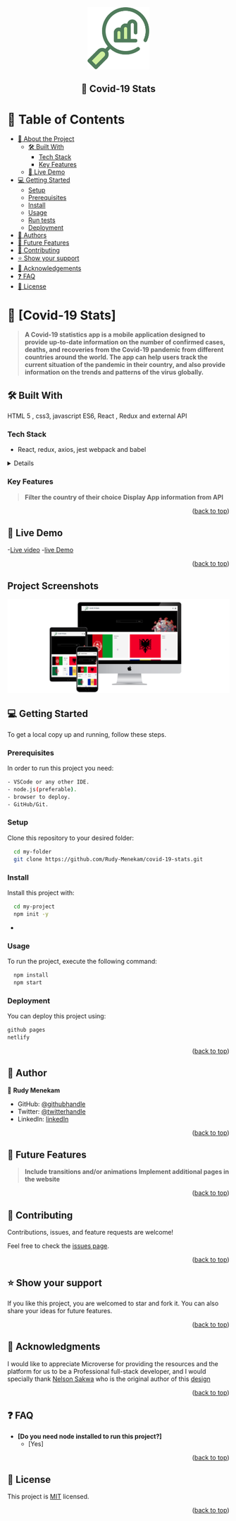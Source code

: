 
<div align="center">
  <img src="./src/images/search.png" alt="logo" width="140"  height="auto" />
  <br/>
  <h2> 🚀 <b>Covid-19 Stats</b></h2>

</div>

<!-- TABLE OF CONTENTS -->

# 📗 Table of Contents

- [📖 About the Project](#about-project)
  - [🛠 Built With](#built-with)
    - [Tech Stack](#tech-stack)
    - [Key Features](#key-features)
  - [🚀 Live Demo](#live-demo)
- [💻 Getting Started](#getting-started)
  - [Setup](#setup)
  - [Prerequisites](#prerequisites)
  - [Install](#install)
  - [Usage](#usage)
  - [Run tests](#run-tests)
  - [Deployment](#triangular_flag_on_post-deployment)
- [👥 Authors](#authors)
- [🔭 Future Features](#future-features)
- [🤝 Contributing](#contributing)
- [⭐️ Show your support](#support)
- [🙏 Acknowledgements](#acknowledgements)
- [❓ FAQ](#faq)
- [📝 License](#license)

# 📖 [Covid-19 Stats] <a name="react"></a>

> **A Covid-19 statistics app is a mobile application designed to provide up-to-date information on the number of confirmed cases, deaths, and recoveries from the Covid-19 pandemic from different countries around the world. The app can help users track the current situation of the pandemic in their country, and also provide information on the trends and patterns of the virus globally.**

## 🛠 Built With <a name="built-with">
HTML 5 , css3, javascript ES6, React , Redux and external API</a>

### Tech Stack <a name="tech-stack"></a>
- React, redux, axios, jest webpack and babel

<details>
  <ul>
    <li><a href="">linters</a></li>
    <li><a href="https://www.w3schools.com/html/">HTML</a></li>
    <li><a href="https://developer.mozilla.org/en-US/docs/Web/CSS">CSS</a></li>
    <li><a href="https://www.w3schools.com/js/default.asp">JS</a></li>
    <li><a href="https://github.com">GIT/Github</a></li>
    <li><a href="https://reactjs.org/docs/create-a-new-react-app.html#create-react-app">React JS</a></li>
  </ul>
</details>

### Key Features <a name="key-features"></a>

> **Filter the country of their choice**
> **Display App information from API**

<p align="right">(<a href="#readme-top">back to top</a>)</p>

## 🚀 Live Demo <a name="live-demo"></a>

-[Live video](https://www.loom.com/share/5fb7c791092a4418ac2ea9ae8bb3e5f5)
-[live Demo](https://world-covid19stats.netlify.app/)

<p align="right">(<a href="#readme-top">back to top</a>)</p>

## Project Screenshots

![Home page](./src/images/devices.png)

## 💻 Getting Started <a name="getting-started"></a>

To get a local copy up and running, follow these steps.

### Prerequisites

In order to run this project you need:

```sh
- VSCode or any other IDE.
- node.js(preferable).
- browser to deploy.
- GitHub/Git.
```

### Setup

Clone this repository to your desired folder:

```sh
  cd my-folder
  git clone https://github.com/Rudy-Menekam/covid-19-stats.git
```

### Install

Install this project with:

```sh
  cd my-project
  npm init -y
```

-

### Usage

To run the project, execute the following command:

```sh
  npm install
  npm start
```

### Deployment

You can deploy this project using:

```sh
github pages
netlify
```

<p align="right">(<a href="#readme-top">back to top</a>)</p>

## 👥 Author <a name="author"></a>

👤 **Rudy Menekam**

- GitHub: [@githubhandle](https://github.com/Rudy-Menekam)
- Twitter: [@twitterhandle](https://twitter.com/MenekamR)
- LinkedIn: [linkedIn](https://www.linkedin.com/in/menekam-rudy/)

<p align="right">(<a href="#readme-top">back to top</a>)</p>

## 🔭 Future Features <a name="future-features"></a>

> **Include transitions and/or animations**
> **Implement additional pages in the website**

<p align="right">(<a href="#readme-top">back to top</a>)</p>

## 🤝 Contributing <a name="contributing"></a>

Contributions, issues, and feature requests are welcome!

Feel free to check the [issues page](https://github.com/Rudy-Menekam/covid-19-stats/issues).

<p align="right">(<a href="#readme-top">back to top</a>)</p>

## ⭐️ Show your support <a name="support"></a>

If you like this project, you are welcomed to star and fork it. You can also share your ideas for future features.

<p align="right">(<a href="#readme-top">back to top</a>)</p>

## 🙏 Acknowledgments <a name="acknowledgements"></a>

I would like to appreciate Microverse for providing the resources and the platform for us to be a Professional full-stack developer, and I would specially thank [Nelson Sakwa](https://www.behance.net/sakwadesignstudio) who is the original author of this [design](https://www.behance.net/gallery/31579789/Ballhead-App-(Free-PSDs))

<p align="right">(<a href="#readme-top">back to top</a>)</p>

## ❓ FAQ <a name="faq"></a>

- **[Do you need node installed to run this project?]**
  - [Yes]

<p align="right">(<a href="#readme-top">back to top</a>)</p>

## 📝 License <a name="license"></a>

This project is [MIT](./License.md) licensed.

<p align="right">(<a href="#readme-top">back to top</a>)</p>
